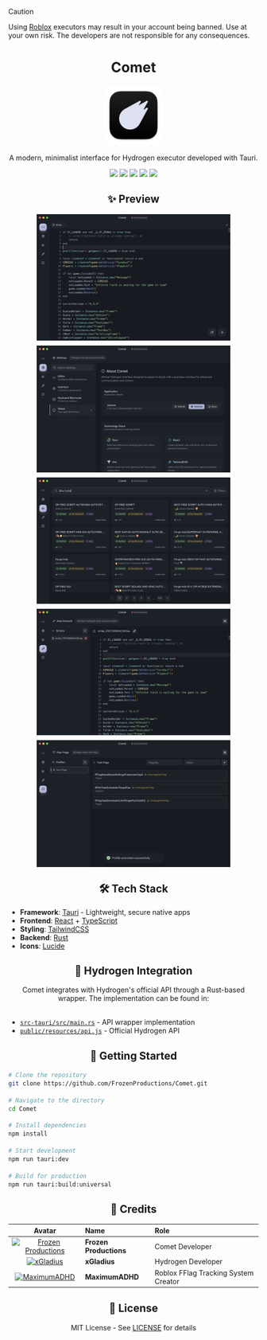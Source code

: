> [!CAUTION]
> Using [Roblox](https://www.roblox.com) executors may result in your account being banned. Use at your own risk. The developers are not responsible for any consequences.

# <div align="center">Comet</div>

<div align="center">
  <img src=".github/assets/Icon.png" alt="Comet" width="120" />
</div>

<div align="center">
  <p>A modern, minimalist interface for Hydrogen executor developed with Tauri.</p>
</div>

<div align="center">
  <img src="https://img.shields.io/badge/Tauri-FFC131?style=for-the-badge&logo=Tauri&logoColor=white" />
  <img src="https://img.shields.io/badge/React-20232A?style=for-the-badge&logo=react&logoColor=61DAFB" />
  <img src="https://img.shields.io/badge/TypeScript-007ACC?style=for-the-badge&logo=typescript&logoColor=white" />
  <img src="https://img.shields.io/badge/Tailwind_CSS-38B2AC?style=for-the-badge&logo=tailwind-css&logoColor=white" />
  <img src="https://img.shields.io/badge/Rust-000000?style=for-the-badge&logo=rust&logoColor=white" />
</div>

## <div align="center">✨ Preview</div>

<div align="center">
  <div style="display: flex; justify-content: center; gap: 10px; flex-wrap: wrap;">
    <img src=".github/assets/preview_1.png" alt="Comet Editor" width="390" />
    <img src=".github/assets/preview_2.png" alt="Comet Settings" width="390" />
    <img src=".github/assets/preview_3.png" alt="Comet Scripts Library" width="390" />
    <img src=".github/assets/preview_4.png" alt="Comet Auto Execute" width="390" />
    <img src=".github/assets/preview_5.png" alt="Comet Fast Flags" width="390" />
  </div>
</div>

## <div align="center">🛠️ Tech Stack</div>

-   **Framework**: [Tauri](https://tauri.app) - Lightweight, secure native apps
-   **Frontend**: [React](https://react.dev) + [TypeScript](https://www.typescriptlang.org/)
-   **Styling**: [TailwindCSS](https://tailwindcss.com)
-   **Backend**: [Rust](https://www.rust-lang.org)
-   **Icons**: [Lucide](https://lucide.dev)

## <div align="center">🔌 Hydrogen Integration</div>

<div align="center">
    Comet integrates with Hydrogen's official API through a Rust-based wrapper. The implementation can be found in:
</div>
<br>

-   [`src-tauri/src/main.rs`](https://github.com/FrozenProductions/Comet/blob/main/src-tauri/src/main.rs) - API wrapper implementation
-   [`public/resources/api.js`](https://github.com/FrozenProductions/Comet/blob/main/public/resources/api.js) - Official Hydrogen API

## <div align="center">🚀 Getting Started</div>

```bash
# Clone the repository
git clone https://github.com/FrozenProductions/Comet.git

# Navigate to the directory
cd Comet

# Install dependencies
npm install

# Start development
npm run tauri:dev

# Build for production
npm run tauri:build:universal
```

## <div align="center">👥 Credits</div>

<div align="center">

|                                                                    Avatar                                                                    | Name                   | Role                                 |
| :------------------------------------------------------------------------------------------------------------------------------------------: | :--------------------- | :----------------------------------- |
| <a href="https://github.com/FrozenProductions"><img src="https://github.com/FrozenProductions.png" width="50" alt="Frozen Productions"/></a> | **Frozen Productions** | Comet Developer                      |
|               <a href="https://github.com/xGladius"><img src="https://github.com/xGladius.png" width="50" alt="xGladius"/></a>               | **xGladius**           | Hydrogen Developer                   |
|          <a href="https://github.com/MaximumADHD"><img src="https://github.com/MaximumADHD.png" width="50" alt="MaximumADHD"/></a>           | **MaximumADHD**        | Roblox FFlag Tracking System Creator |

</div>

## <div align="center">📄 License</div>

<div align="center">
  MIT License - See <a href="LICENSE">LICENSE</a> for details
</div>
